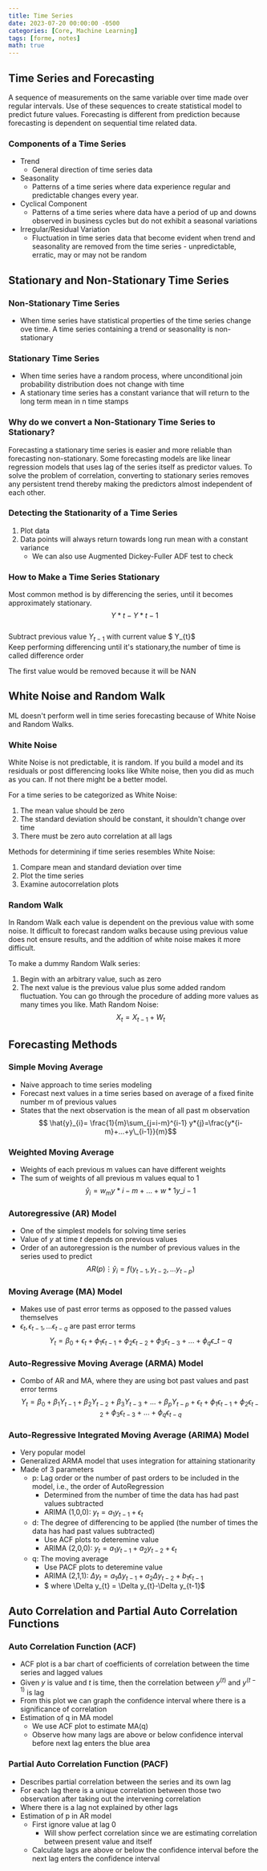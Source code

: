 ```yaml
---
title: Time Series
date: 2023-07-20 00:00:00 -0500
categories: [Core, Machine Learning]
tags: [forme, notes]
math: true
---
```


## Time Series and Forecasting

A sequence of measurements on the same variable over time made over regular intervals. Use of these sequences to create statistical model to predict future values. Forecasting is different from prediction because forecasting is dependent on sequential time related data.

### Components of a Time Series

- Trend
  - General direction of time series data
- Seasonality
  - Patterns of a time series where data experience regular and predictable changes every year.
- Cyclical Component
  - Patterns of a time series where data have a period of up and downs observed in business cycles but do not exhibit a seasonal variations
- Irregular/Residual Variation
  - Fluctuation in time series data that become evident when trend and seasonality are removed from the time series - unpredictable, erratic, may or may not be random

## Stationary and Non-Stationary Time Series

### Non-Stationary Time Series

- When time series have statistical properties of the time series change ove time. A time series containing a trend or seasonality is non-stationary

### Stationary Time Series

- When time series have a random process, where unconditional join probability distribution does not change with time
- A stationary time series has a constant variance that will return to the long term mean in n time stamps

### Why do we convert a Non-Stationary Time Series to Stationary?

Forecasting a stationary time series is easier and more reliable than forecasting non-stationary. Some forecasting models are like linear regression models that uses lag of the series itself as predictor values. To solve the problem of correlation, converting to stationary series removes any persistent trend thereby making the predictors almost independent of each other.

### Detecting the Stationarity of a Time Series

1. Plot data
2. Data points will always return towards long run mean with a constant variance
   - We can also use Augmented Dickey-Fuller ADF test to check

### How to Make a Time Series Stationary

Most common method is by differencing the series, until it becomes approximately stationary.  
$$ Y*{t}-Y*{t-1} $$  
Subtract previous value $Y_{t-1}$ with current value $ Y\_{t}$  
Keep performing differencing until it's stationary,the number of time is called difference order

The first value would be removed because it will be NAN

## White Noise and Random Walk

ML doesn't perform well in time series forecasting because of White Noise and Random Walks.

### White Noise

White Noise is not predictable, it is random. If you build a model and its residuals or post differencing looks like White noise, then you did as much as you can. If not there might be a better model.

For a time series to be categorized as White Noise:

1. The mean value should be zero
2. The standard deviation should be constant, it shouldn't change over time
3. There must be zero auto correlation at all lags

Methods for determining if time series resembles White Noise:

1. Compare mean and standard deviation over time
2. Plot the time series
3. Examine autocorrelation plots

### Random Walk

In Random Walk each value is dependent on the previous value with some noise. It difficult to forecast random walks because using previous value does not ensure results, and the addition of white noise makes it more difficult.

To make a dummy Random Walk series:

1. Begin with an arbitrary value, such as zero
2. The next value is the previous value plus some added random fluctuation. You can go through the procedure of adding more values as many times you like.
   Math Random Noise:  
   $$X_{t}= X_{t-1} + W_{t} $$

## Forecasting Methods

### Simple Moving Average

- Naive approach to time series modeling
- Forecast next values in a time series based on average of a fixed finite number m of previous values
- States that the next observation is the mean of all past m observation
  $$ \hat{y}_{i}= \frac{1}{m}\sum_{j=i-m}^{i-1} y*{j}=\frac{y*{i-m}+...+y\_{i-1}}{m}$$

### Weighted Moving Average

- Weights of each previous m values can have different weights
- The sum of weights of all previous m values equal to 1
  $$ \hat{y}_{i}= w_{m}y*{i-m} + ... + w*{1}y\_{i-1} $$

### Autoregressive (AR) Model

- One of the simplest models for solving time series
- Value of $y$ at time $t$ depends on previous values
- Order of an autoregression is the number of previous values in the series used to predict
  $$AR(p)\vdots \hat{y}_{i} = f(y_{t-1},y_{t-2},...y_{t-p})$$

### Moving Average (MA) Model

- Makes use of past error terms as opposed to the passed values themselves
- $\epsilon_{t}, \epsilon_{t-1}, ... \epsilon_{t-q}$ are past error terms
$$ Y_{t} = \beta_{0} + \epsilon_{t} +\phi_{1}\epsilon_{t-1}+\phi_{2}\epsilon_{t-2} + \phi_{3}\epsilon_{t-3}+ ... + \phi_{q}\epsilon\_{t-q}$$

### Auto-Regressive Moving Average (ARMA) Model

- Combo of AR and MA, where they are using bot past values and past error terms
$$Y_{t} = \beta_{0} + \beta_{1}Y_{t-1}+\beta_{2}Y_{t-2}+\beta_{3}Y_{t-3}+...+\beta_{p}Y_{t-p}+ \epsilon_{t}  +\phi_{1}\epsilon_{t-1} + \phi_{2}\epsilon_{t-2}+\phi_{3}\epsilon_{t-3}+ ...+ \phi_{q}\epsilon_{t-q}$$

### Auto-Regressive Integrated Moving Average (ARIMA) Model
- Very popular model
- Generalized ARMA model that uses integration for attaining stationarity
- Made of 3 parameters
    - p: Lag order or the number of past orders to be included in the model, i.e., the order of AutoRegression
        - Determined from the number of time the data has had past values subtracted
        - ARIMA (1,0,0): $y_{t} = a_{1}y_{t-1}+\epsilon_{t}$
    - d: The degree of differencing to be applied (the number of times the data has had past values subtracted)
        - Use ACF plots to deteremine value
        - ARIMA (2,0,0): $y_{t} =  a_{1}y_{t-1}+ a_{2}y_{t-2}+\epsilon_{t}$
    - q: The moving average
        - Use PACF plots to deteremine value
        - ARIMA (2,1,1): $\Delta y_{t} = a_{1}\Delta y_{t-1}+ a_{2}\Delta y_{t-2}+b_{1}\epsilon_{t-1}$ 
        - $ where \Delta y_{t} = \Delta y_{t}-\Delta y_{t-1}$

## Auto Correlation and Partial Auto Correlation Functions
### Auto Correlation Function (ACF)
- ACF plot is a bar chart of coefficients of correlation between the time series and lagged values
- Given $y$ is value and $t$ is time, then the correlation between $y^(t)$ and $y^(t-1)$ is lag
- From this plot we can graph the confidence interval where there is a significance of correlation 
- Estimation of q in MA model
    - We use ACF plot to estimate MA(q)
    - Observe how many lags are above or below confidence interval before next lag enters the blue area
### Partial Auto Correlation Function (PACF)
- Describes partial correlation between the series and its own lag
- For each lag there is a unique correlation between those two observation after taking out the intervening correlation
- Where there is a lag not explained by other lags
- Estimation of p in AR model
    - First ignore value at lag 0
        - Will show perfect correlation since we are estimating correlation between present value and itself
    - Calculate lags are above or below the confidence interval before the next lag enters the confidence interval
